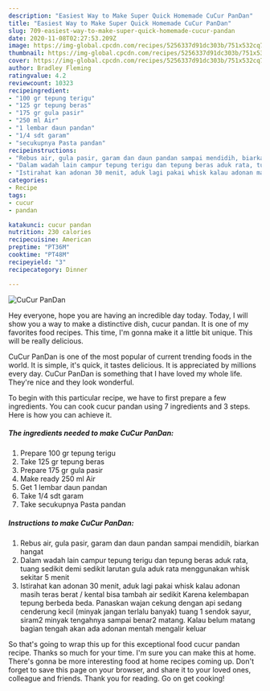 ```yaml
---
description: "Easiest Way to Make Super Quick Homemade CuCur PanDan"
title: "Easiest Way to Make Super Quick Homemade CuCur PanDan"
slug: 709-easiest-way-to-make-super-quick-homemade-cucur-pandan
date: 2020-11-08T02:27:53.209Z
image: https://img-global.cpcdn.com/recipes/5256337d91dc303b/751x532cq70/cucur-pandan-foto-resep-utama.jpg
thumbnail: https://img-global.cpcdn.com/recipes/5256337d91dc303b/751x532cq70/cucur-pandan-foto-resep-utama.jpg
cover: https://img-global.cpcdn.com/recipes/5256337d91dc303b/751x532cq70/cucur-pandan-foto-resep-utama.jpg
author: Bradley Fleming
ratingvalue: 4.2
reviewcount: 10323
recipeingredient:
- "100 gr tepung terigu"
- "125 gr tepung beras"
- "175 gr gula pasir"
- "250 ml Air"
- "1 lembar daun pandan"
- "1/4 sdt garam"
- "secukupnya Pasta pandan"
recipeinstructions:
- "Rebus air, gula pasir, garam dan daun pandan sampai mendidih, biarkan hangat"
- "Dalam wadah lain campur tepung terigu dan tepung beras aduk rata, tuang sedikit demi sedikit larutan gula aduk rata menggunakan whisk sekitar 5 menit"
- "Istirahat kan adonan 30 menit, aduk lagi pakai whisk kalau adonan masih teras berat / kental bisa tambah air sedikit Karena kelembapan tepung berbeda beda. Panaskan wajan cekung dengan api sedang cenderung kecil (minyak jangan terlalu banyak) tuang 1 sendok sayur, siram2 minyak tengahnya sampai benar2 matang. Kalau belum matang bagian tengah akan ada adonan mentah mengalir keluar"
categories:
- Recipe
tags:
- cucur
- pandan

katakunci: cucur pandan 
nutrition: 230 calories
recipecuisine: American
preptime: "PT36M"
cooktime: "PT48M"
recipeyield: "3"
recipecategory: Dinner

---
```



![CuCur PanDan](https://img-global.cpcdn.com/recipes/5256337d91dc303b/751x532cq70/cucur-pandan-foto-resep-utama.jpg)

Hey everyone, hope you are having an incredible day today. Today, I will show you a way to make a distinctive dish, cucur pandan. It is one of my favorites food recipes. This time, I'm gonna make it a little bit unique. This will be really delicious.



CuCur PanDan is one of the most popular of current trending foods in the world. It is simple, it's quick, it tastes delicious. It is appreciated by millions every day. CuCur PanDan is something that I have loved my whole life. They're nice and they look wonderful.


To begin with this particular recipe, we have to first prepare a few ingredients. You can cook cucur pandan using 7 ingredients and 3 steps. Here is how you can achieve it.

<!--inarticleads1-->

##### The ingredients needed to make CuCur PanDan:

1. Prepare 100 gr tepung terigu
1. Take 125 gr tepung beras
1. Prepare 175 gr gula pasir
1. Make ready 250 ml Air
1. Get 1 lembar daun pandan
1. Take 1/4 sdt garam
1. Take secukupnya Pasta pandan




<!--inarticleads2-->

##### Instructions to make CuCur PanDan:

1. Rebus air, gula pasir, garam dan daun pandan sampai mendidih, biarkan hangat
1. Dalam wadah lain campur tepung terigu dan tepung beras aduk rata, tuang sedikit demi sedikit larutan gula aduk rata menggunakan whisk sekitar 5 menit
1. Istirahat kan adonan 30 menit, aduk lagi pakai whisk kalau adonan masih teras berat / kental bisa tambah air sedikit Karena kelembapan tepung berbeda beda. Panaskan wajan cekung dengan api sedang cenderung kecil (minyak jangan terlalu banyak) tuang 1 sendok sayur, siram2 minyak tengahnya sampai benar2 matang. Kalau belum matang bagian tengah akan ada adonan mentah mengalir keluar




So that's going to wrap this up for this exceptional food cucur pandan recipe. Thanks so much for your time. I'm sure you can make this at home. There's gonna be more interesting food at home recipes coming up. Don't forget to save this page on your browser, and share it to your loved ones, colleague and friends. Thank you for reading. Go on get cooking!
